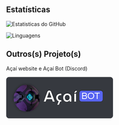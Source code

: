 ## Estatísticas

![Estatisticas do GitHub](https://github-readme-stats.vercel.app/api?username=jocafamaka&count_private=true&include_all_commits=true&locale=pt-br&theme=monokai&hide=contribs)

![Linguagens](https://github-readme-stats.vercel.app/api/top-langs/?username=jocafamaka&layout=compact&locale=pt-br&theme=monokai)

## Outros(s) Projeto(s)

Açaí website e Açaí Bot (Discord)

[![Açaí Bot Logo](/acai-bot-logo.png)](https://acaibot.site)
